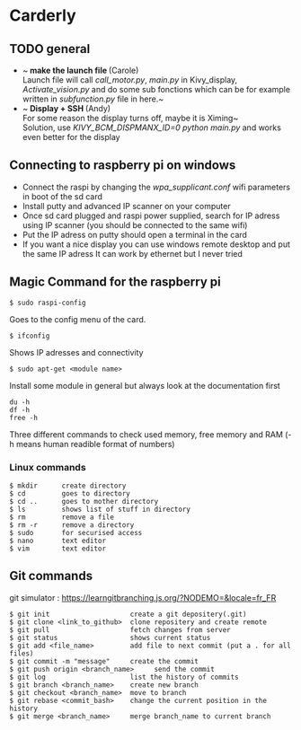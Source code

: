 # Carderly

## TODO general
* ~<b> make the launch file </b> (Carole) </br>
Launch file will call *call_motor.py*, *main.py* in Kivy_display, *Activate_vision.py* and do some sub fonctions which can be for example written in *subfunction.py* file in here.~
* ~<b> Display + SSH </b> (Andy) </br>
For some reason the display turns off, maybe it is Ximing~ </br>
Solution, use  *KIVY_BCM_DISPMANX_ID=0 python main.py* and works even better for the display

## Connecting to raspberry pi on windows
* Connect the raspi by changing the *wpa_supplicant.conf* wifi parameters in boot of the sd card
* Install putty and advanced IP scanner on your computer
* Once sd card plugged and raspi power supplied, search for IP adress using IP scanner (you should be connected to the same wifi)
* Put the IP adress on putty should open a terminal in the card
* If you want a nice display you can use windows remote desktop and put the same IP adress
It can work by ethernet but I never tried

## Magic Command for the raspberry pi
```
$ sudo raspi-config
```
Goes to the config menu of the card.
```
$ ifconfig
```
Shows IP adresses and connectivity
```
$ sudo apt-get <module name>
```
Install some module in general but always look at the documentation first
```
du -h
df -h
free -h
```
Three different commands to check used memory, free memory and RAM (-h means human readible format of numbers)
### Linux commands
```
$ mkdir      create directory
$ cd         goes to directory
$ cd ..      goes to mother directory
$ ls         shows list of stuff in directory
$ rm         remove a file
$ rm -r      remove a directory
$ sudo       for securised access
$ nano       text editor
$ vim        text editor
```

## Git commands
git simulator : https://learngitbranching.js.org/?NODEMO=&locale=fr_FR
```
$ git init                    create a git depositery(.git)
$ git clone <link_to_github>  clone repositery and create remote
$ git pull                    fetch changes from server
$ git status                  shows current status
$ git add <file_name>         add file to next commit (put a . for all files)
$ git commit -m "message"     create the commit
$ git push origin <branch_name>     send the commit
$ git log                     list the history of commits
$ git branch <branch_name>    create new branch
$ git checkout <branch_name>  move to branch
$ git rebase <commit_bash>    change the current position in the history
$ git merge <branch_name>     merge branch_name to current branch
```
